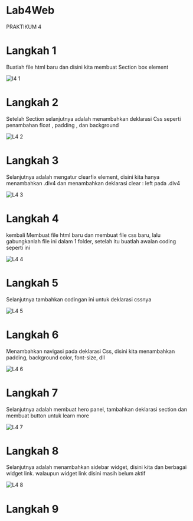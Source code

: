 # Lab4Web
PRAKTIKUM 4


# Langkah 1
Buatlah file html baru dan disini kita membuat Section box element

![l4 1](https://user-images.githubusercontent.com/81818405/115945182-b0c2fe80-a4e4-11eb-9d18-af50dddf0bc1.PNG)

# Langkah 2
Setelah Section selanjutnya adalah menambahkan deklarasi Css seperti penambahan float , padding , dan background

![L4 2](https://user-images.githubusercontent.com/81818405/115945214-d4864480-a4e4-11eb-9b5b-2e3d986def92.PNG)

# Langkah 3
Selanjutnya adalah mengatur clearfix element, disini kita hanya menambahkan .div4 dan menambahkan deklarasi clear : left pada .div4

![L4 3](https://user-images.githubusercontent.com/81818405/115945238-f5e73080-a4e4-11eb-906c-0274c07cd505.PNG)

# Langkah 4
kembali Membuat file html baru dan membuat file css baru, lalu gabungkanlah file ini dalam 1 folder, setelah itu buatlah awalan coding seperti ini

![L4 4](https://user-images.githubusercontent.com/81818405/115945259-144d2c00-a4e5-11eb-88d4-857cde504df3.PNG)

# Langkah 5
Selanjutnya tambahkan codingan ini untuk deklarasi cssnya

![L4 5](https://user-images.githubusercontent.com/81818405/115945281-3646ae80-a4e5-11eb-90aa-d7c46c451782.PNG)

# Langkah 6
Menambahkan navigasi pada deklarasi Css, disini kita menambahkan padding, background color, font-size, dll

![L4 6](https://user-images.githubusercontent.com/81818405/115945336-7574ff80-a4e5-11eb-87c3-7f4d9d0ad010.PNG)

# Langkah 7
Selanjutnya adalah membuat hero panel, tambahkan deklarasi section dan membuat button untuk learn more

![L4 7](https://user-images.githubusercontent.com/81818405/115945355-99384580-a4e5-11eb-9cc5-e763436c3c46.PNG)

# Langkah 8
Selanjutnya adalah menambahkan sidebar widget, disini kita
dan berbagai widget link. walaupun widget link disini masih belum aktif

![L4 8](https://user-images.githubusercontent.com/81818405/115945393-cedd2e80-a4e5-11eb-8bbe-30ca2e4516a0.PNG)

# Langkah 9

